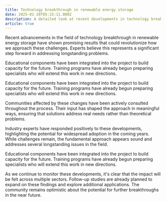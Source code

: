 ```yaml
---
title: Technology breakthrough in renewable energy storage
date: 2025-01-28T05:15:11.000Z
description: A detailed look at recent developments in technology breakthrough in renewable energy storage
article: true
---
```

Recent advancements in the field of technology breakthrough in renewable energy storage have shown promising results that could revolutionize how we approach these challenges. Experts believe this represents a significant step forward in addressing longstanding problems.

<!-- more -->

Educational components have been integrated into the project to build capacity for the future. Training programs have already begun preparing specialists who will extend this work in new directions.

Educational components have been integrated into the project to build capacity for the future. Training programs have already begun preparing specialists who will extend this work in new directions.

Communities affected by these changes have been actively consulted throughout the process. Their input has shaped the approach in meaningful ways, ensuring that solutions address real needs rather than theoretical problems.

Industry experts have responded positively to these developments, highlighting the potential for widespread adoption in the coming years. While challenges remain, the fundamental approach appears sound and addresses several longstanding issues in the field.

Educational components have been integrated into the project to build capacity for the future. Training programs have already begun preparing specialists who will extend this work in new directions.

As we continue to monitor these developments, it's clear that the impact will be felt across multiple sectors. Follow-up studies are already planned to expand on these findings and explore additional applications. The community remains optimistic about the potential for further breakthroughs in the near future.
